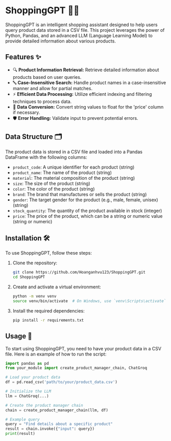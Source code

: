 # ShoppingGPT 🛒🤖

ShoppingGPT is an intelligent shopping assistant designed to help users query product data stored in a CSV file. This project leverages the power of Python, Pandas, and an advanced LLM (Language Learning Model) to provide detailed information about various products.

## Features ✨

- 🔍 **Product Information Retrieval:** Retrieve detailed information about products based on user queries.
- 🔤 **Case-Insensitive Search:** Handle product names in a case-insensitive manner and allow for partial matches.
- ⚡ **Efficient Data Processing:** Utilize efficient indexing and filtering techniques to process data.
- 🔄 **Data Conversion:** Convert string values to float for the 'price' column if necessary.
- 🛡️ **Error Handling:** Validate input to prevent potential errors.

## Data Structure 🗂️

The product data is stored in a CSV file and loaded into a Pandas DataFrame with the following columns:

- `product_code`: A unique identifier for each product (string)
- `product_name`: The name of the product (string)
- `material`: The material composition of the product (string)
- `size`: The size of the product (string)
- `color`: The color of the product (string)
- `brand`: The brand that manufactures or sells the product (string)
- `gender`: The target gender for the product (e.g., male, female, unisex) (string)
- `stock_quantity`: The quantity of the product available in stock (integer)
- `price`: The price of the product, which can be a string or numeric value (string or numeric)

## Installation 🛠️

To use ShoppingGPT, follow these steps:

1. Clone the repository:
    ```bash
    git clone https://github.com/Hoanganhvu123/ShoppingGPT.git
    cd ShoppingGPT
    ```

2. Create and activate a virtual environment:
    ```bash
    python -m venv venv
    source venv/bin/activate  # On Windows, use `venv\Scripts\activate`
    ```

3. Install the required dependencies:
    ```bash
    pip install -r requirements.txt
    ```

## Usage 🚀

To start using ShoppingGPT, you need to have your product data in a CSV file. Here is an example of how to run the script:

```python
import pandas as pd
from your_module import create_product_manager_chain, ChatGroq

# Load your product data
df = pd.read_csv('path/to/your/product_data.csv')

# Initialize the LLM
llm = ChatGroq(...)

# Create the product manager chain
chain = create_product_manager_chain(llm, df)

# Example query
query = "Find details about a specific product"
result = chain.invoke({"input": query})
print(result)

